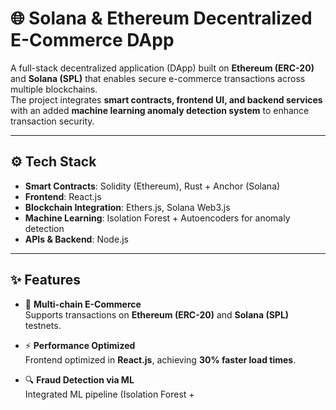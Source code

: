 # 🌐 Solana & Ethereum Decentralized E-Commerce DApp

A full-stack decentralized application (DApp) built on **Ethereum (ERC-20)** and **Solana (SPL)** that enables secure e-commerce transactions across multiple blockchains.  
The project integrates **smart contracts, frontend UI, and backend services** with an added **machine learning anomaly detection system** to enhance transaction security.  

---

## ⚙️ Tech Stack

- **Smart Contracts**: Solidity (Ethereum), Rust + Anchor (Solana)  
- **Frontend**: React.js  
- **Blockchain Integration**: Ethers.js, Solana Web3.js  
- **Machine Learning**: Isolation Forest + Autoencoders for anomaly detection  
- **APIs & Backend**: Node.js  

---

## ✨ Features

- 🛒 **Multi-chain E-Commerce**  
  Supports transactions on **Ethereum (ERC-20)** and **Solana (SPL)** testnets.  

- ⚡ **Performance Optimized**  
  Frontend optimized in **React.js**, achieving **30% faster load times**.  

- 🔍 **Fraud Detection via ML**  
  Integrated ML pipeline (Isolation Forest +

